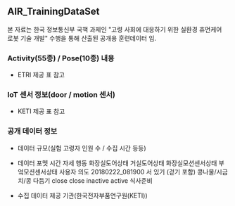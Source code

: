 ## AIR_TrainingDataSet
본 자료는 한국 정보통신부 국책 과제인 "고령 사회에 대응하기 위한 실환경 휴먼케어 로봇 기술 개발" 수행을 통해 산출된 공개용 훈련데이터 임.


### Activity(55종) / Pose(10종) 내용
 - ETRI 제공 표 참고


### IoT 센서 정보(door / motion 센서)
 - KETI 제공 표 참고





### 공개 데이터 정보
 
 - 데이터 규모(실험 고령자 인원 수 / 수집 시간 등등)
 
 
 
 - 데이터 포멧
 시간                자세                  행동	       화장실도어상태	거실도어상태	화장실모션센서상태	부엌모션센서상태    사용자 의도
 20180222_081900  서 있기 (걷기 포함)	콩나물/시금치/콩 다듬기	close     	close 	   inactive     	active       식사준비
 
 
 
 - 수집 데이터 제공 기관(한국전자부품연구원(KETI))
 
 
 

